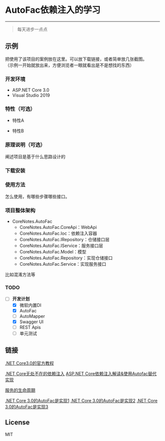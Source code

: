 # AutoFac依赖注入的学习

-------------

> 每天进步一点点

## 示例

把使用了该项目的案例放在这里。可以放下载链接，或者简单放几张截图。  
（示例一开始就放出来，方便浏览者一眼就看出是不是想找的东西）

### 开发环境

+ ASP.NET Core 3.0
+ Visual Studio 2019

### 特性（可选）

- 特性A

- 特性B

### 原理说明（可选）

阐述项目是基于什么思路设计的

### 下载安装

### 使用方法

怎么使用，有哪些步骤哪些接口。

### 项目整体架构

  + CoreNotes.AutoFac
    + CoreNotes.AutoFac.CoreApi：WebApi
    + CoreNotes.AutoFac.Ioc：依赖注入容器
    + CoreNotes.AutoFac.IRepository：仓储接口层
    + CoreNotes.AutoFac.IService：服务接口层
    + CoreNotes.AutoFac.Model：模型
    + CoreNotes.AutoFac.Repository：实现仓储接口
    + CoreNotes.AutoFac.Service：实现服务接口

比如混淆方法等

### TODO

- [ ] **开发计划**
  - [X] 微软内置DI
  - [X] AutoFac
  - [ ] AutoMapper
  - [x] Swagger UI
  - [ ] REST Apis
  - [ ] 单元测试

## 链接

[.NET Core3.0的官方教程](https://docs.microsoft.com/zh-cn/aspnet/core/?view=aspnetcore-3.0)

[.NET Core无处不在的依赖注入](https://juejin.im/post/5d6736fff265da03c128abca)
[ASP.NET Core依赖注入解读&使用Autofac替代实现](https://cloud.tencent.com/developer/article/1023209)

[服务的生命周期](https://docs.microsoft.com/zh-cn/aspnet/core/fundamentals/dependency-injection?view=aspnetcore-3.0#service-lifetimes)

[.NET Core 3.0的AutoFac是实现1](https://github.com/aspnet/AspNetCore.Docs/issues/11441)
[.NET Core 3.0的AutoFac是实现2](https://stackoverflow.com/questions/56385277/configure-autofac-in-asp-net-core-3-0-preview-5-or-higher)
[.NET Core 3.0的AutoFac是实现3](https://stackoverflow.com/questions/37063652/autofac-module-registrations)

## License

MIT
